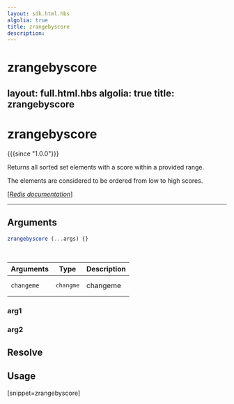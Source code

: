 ```yaml
---
layout: sdk.html.hbs
algolia: true
title: zrangebyscore
description:
---
```


# zrangebyscore
layout: full.html.hbs
algolia: true
title: zrangebyscore
---

# zrangebyscore

{{{since "1.0.0"}}}

Returns all sorted set elements with a score within a provided range.

The elements are considered to be ordered from low to high scores.

[[_Redis documentation_]](https://redis.io/commands/zrangebyscore)

---

## Arguments

```js
zrangebyscore (...args) {}

```

<br/>

| Arguments    | Type    | Description |
|--------------|---------|-------------|
| ``changeme`` | <pre>changme</pre> | changeme    |

### arg1

### arg2

## Resolve

## Usage

[snippet=zrangebyscore]
